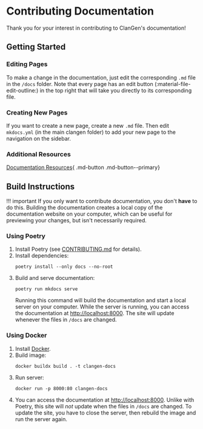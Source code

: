 # Contributing Documentation

Thank you for your interest in contributing to ClanGen's documentation!

## Getting Started

### Editing Pages

To make a change in the documentation, just edit the corresponding `.md` file in the `/docs` folder. Note that every page has an edit button (:material-file-edit-outline:) in the top right that will take you directly to its corresponding file.

### Creating New Pages

If you want to create a new page, create a new `.md` file. Then edit `mkdocs.yml` (in the main clangen folder) to add your new page to the navigation on the sidebar.

### Additional Resources

[Documentation Resources](documentation-resources.md){ .md-button .md-button--primary}

## Build Instructions

!!! important
    If you only want to contribute documentation, you don't **have** to do this. Building the documentation creates a local copy of the documentation website on your computer, which can be useful for previewing your changes, but isn't necessarily required.

### Using Poetry

1. Install Poetry (see [CONTRIBUTING.md](https://github.com/ClanGenOfficial/clangen/blob/development/CONTRIBUTING.md) for details).
2. Install dependencies:
   ```
   poetry install --only docs --no-root
   ```
3. Build and serve documentation:
   ```
   poetry run mkdocs serve
   ```
   Running this command will build the documentation and start a local server on your computer. While the server is running, you can access the documentation at [http://localhost:8000](http://localhost:8000). The site will update whenever the files in `/docs` are changed.

### Using Docker

1. Install [Docker](https://www.docker.com).
2. Build image:
   ```
   docker buildx build . -t clangen-docs
   ```
3. Run server:
   ```
   docker run -p 8000:80 clangen-docs
   ```
4. You can access the documentation at [http://localhost:8000](http://localhost:8000). Unlike with Poetry, this site will *not* update when the files in `/docs` are changed. To update the site, you have to close the server, then rebuild the image and run the server again.
